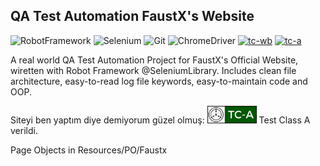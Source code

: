 ﻿## QA Test Automation FaustX's Website
 
 ![RobotFramework](https://img.shields.io/badge/Robot%20Framework-000000?style=for-the-badge&logo=robot-framework&logoColor=white)
 ![Selenium](https://img.shields.io/badge/Selenium-000000?style=for-the-badge&logo=Selenium&logoColor=white)
 ![Git](https://img.shields.io/badge/GIT-000000?style=for-the-badge&logo=git&logoColor=white)
 ![ChromeDriver](https://img.shields.io/badge/Google_chrome-000000?style=for-the-badge&logo=Google-chrome&logoColor=white)
 <a href="https://github.com/Berkantyuks/QA-Project-Test-Classification-Mark" rel="tc-wb"><img width="79px" style="border-width: 0;" src="https://github.com/Berkantyuks/QA-Project-Test-Classification-Mark/blob/main/TCM-114x40-box/114x40-wb.png" alt="tc-wb" /></a>
<a href="https://github.com/Berkantyuks/QA-Project-Test-Classification-Mark#test-class-a" rel="tc-a"><img width="79px" style="border-width: 0;" src="https://github.com/Berkantyuks/QA-Project-Test-Classification-Mark/blob/main/TCM-114x40-light/114x40-tc-a.png" alt="tc-a" /></a>
 
 <p>A real world QA Test Automation Project for FaustX's Official Website, wiretten with Robot Framework @SeleniumLibrary. Includes clean file architecture, easy-to-read log file keywords, easy-to-maintain code and OOP.</p>
 
 Siteyi ben yaptım diye demiyorum güzel olmuş: <a href="https://github.com/Berkantyuks/QA-Project-Test-Classification-Mark#test-class-a" rel="tc-a"><img width="79px" style="border-width: 0;" src="https://github.com/Berkantyuks/QA-Project-Test-Classification-Mark/blob/main/TCM-114x40/114x40-tc-a.png" alt="tc-a" /></a> Test Class A verildi.
 
 <p>Page Objects in Resources/PO/Faustx</p>
 
 
